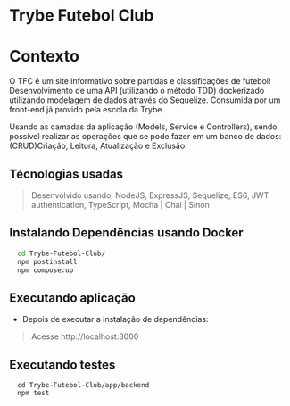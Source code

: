 # Trybe Futebol Club


# Contexto
O TFC é um site informativo sobre partidas e classificações de futebol!
Desenvolvimento de uma API (utilizando o método TDD) dockerizado utilizando modelagem de dados através do Sequelize. 
Consumida por um front-end já provido pela escola da Trybe.

Usando as camadas da aplicação (Models, Service e Controllers),
sendo possível realizar as operações que se pode fazer em um banco de dados: (CRUD)Criação, Leitura, Atualização e Exclusão.

## Técnologias usadas

> Desenvolvido usando: NodeJS, ExpressJS, Sequelize, ES6, JWT authentication, TypeScript, Mocha | Chai | Sinon

## Instalando Dependências usando Docker

  ```bash
    cd Trybe-Futebol-Club/ 
    npm postinstall
    npm compose:up
  ``` 

## Executando aplicação

* Depois de executar a instalação de dependências:

> Acesse http://localhost:3000

## Executando testes

```
  cd Trybe-Futebol-Club/app/backend
  npm test
 ```
